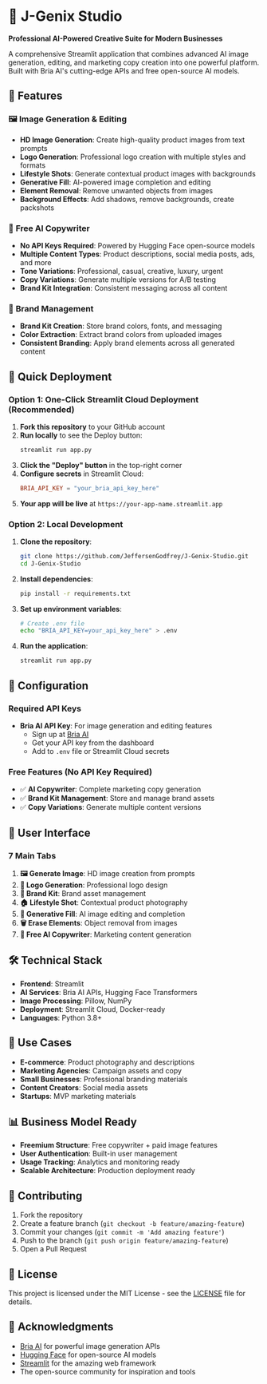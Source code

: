 # 🎨 J-Genix Studio

**Professional AI-Powered Creative Suite for Modern Businesses**

A comprehensive Streamlit application that combines advanced AI image generation, editing, and marketing copy creation into one powerful platform. Built with Bria AI's cutting-edge APIs and free open-source AI models.

## 🌟 Features

### 🖼️ **Image Generation & Editing**
- **HD Image Generation**: Create high-quality product images from text prompts
- **Logo Generation**: Professional logo creation with multiple styles and formats
- **Lifestyle Shots**: Generate contextual product images with backgrounds
- **Generative Fill**: AI-powered image completion and editing
- **Element Removal**: Remove unwanted objects from images
- **Background Effects**: Add shadows, remove backgrounds, create packshots

### 📝 **Free AI Copywriter**
- **No API Keys Required**: Powered by Hugging Face open-source models
- **Multiple Content Types**: Product descriptions, social media posts, ads, and more
- **Tone Variations**: Professional, casual, creative, luxury, urgent
- **Copy Variations**: Generate multiple versions for A/B testing
- **Brand Kit Integration**: Consistent messaging across all content

### 🎨 **Brand Management**
- **Brand Kit Creation**: Store brand colors, fonts, and messaging
- **Color Extraction**: Extract brand colors from uploaded images
- **Consistent Branding**: Apply brand elements across all generated content

## 🚀 Quick Deployment

### **Option 1: One-Click Streamlit Cloud Deployment (Recommended)**

1. **Fork this repository** to your GitHub account
2. **Run locally** to see the Deploy button:
   ```bash
   streamlit run app.py
   ```
3. **Click the "Deploy" button** in the top-right corner
4. **Configure secrets** in Streamlit Cloud:
   ```toml
   BRIA_API_KEY = "your_bria_api_key_here"
   ```
5. **Your app will be live** at `https://your-app-name.streamlit.app`

### **Option 2: Local Development**

1. **Clone the repository**:
   ```bash
   git clone https://github.com/JeffersenGodfrey/J-Genix-Studio.git
   cd J-Genix-Studio
   ```

2. **Install dependencies**:
   ```bash
   pip install -r requirements.txt
   ```

3. **Set up environment variables**:
   ```bash
   # Create .env file
   echo "BRIA_API_KEY=your_api_key_here" > .env
   ```

4. **Run the application**:
   ```bash
   streamlit run app.py
   ```

## 🔧 Configuration

### **Required API Keys**
- **Bria AI API Key**: For image generation and editing features
  - Sign up at [Bria AI](https://bria.ai)
  - Get your API key from the dashboard
  - Add to `.env` file or Streamlit Cloud secrets

### **Free Features (No API Key Required)**
- ✅ **AI Copywriter**: Complete marketing copy generation
- ✅ **Brand Kit Management**: Store and manage brand assets
- ✅ **Copy Variations**: Generate multiple content versions

## 📱 User Interface

### **7 Main Tabs**
1. **🖼️ Generate Image**: HD image creation from prompts
2. **🎨 Logo Generation**: Professional logo design
3. **🎯 Brand Kit**: Brand asset management
4. **🏠 Lifestyle Shot**: Contextual product photography
5. **🔧 Generative Fill**: AI image editing and completion
6. **🗑️ Erase Elements**: Object removal from images
7. **📝 Free AI Copywriter**: Marketing content generation

## 🛠️ Technical Stack

- **Frontend**: Streamlit
- **AI Services**: Bria AI APIs, Hugging Face Transformers
- **Image Processing**: Pillow, NumPy
- **Deployment**: Streamlit Cloud, Docker-ready
- **Languages**: Python 3.8+

## 🎯 Use Cases

- **E-commerce**: Product photography and descriptions
- **Marketing Agencies**: Campaign assets and copy
- **Small Businesses**: Professional branding materials
- **Content Creators**: Social media assets
- **Startups**: MVP marketing materials

## 📊 Business Model Ready

- **Freemium Structure**: Free copywriter + paid image features
- **User Authentication**: Built-in user management
- **Usage Tracking**: Analytics and monitoring ready
- **Scalable Architecture**: Production deployment ready

## 🤝 Contributing

1. Fork the repository
2. Create a feature branch (`git checkout -b feature/amazing-feature`)
3. Commit your changes (`git commit -m 'Add amazing feature'`)
4. Push to the branch (`git push origin feature/amazing-feature`)
5. Open a Pull Request

## 📄 License

This project is licensed under the MIT License - see the [LICENSE](LICENSE) file for details.

## 🙏 Acknowledgments

- [Bria AI](https://bria.ai) for powerful image generation APIs
- [Hugging Face](https://huggingface.co) for open-source AI models
- [Streamlit](https://streamlit.io) for the amazing web framework
- The open-source community for inspiration and tools
